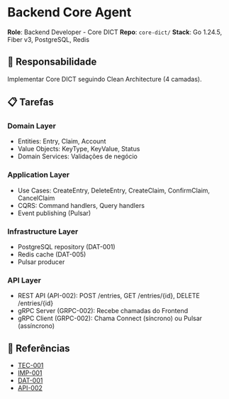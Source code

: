# Backend Core Agent

**Role**: Backend Developer - Core DICT
**Repo**: `core-dict/`
**Stack**: Go 1.24.5, Fiber v3, PostgreSQL, Redis

## 🎯 Responsabilidade

Implementar Core DICT seguindo Clean Architecture (4 camadas).

## 📋 Tarefas

### Domain Layer
- Entities: Entry, Claim, Account
- Value Objects: KeyType, KeyValue, Status
- Domain Services: Validações de negócio

### Application Layer
- Use Cases: CreateEntry, DeleteEntry, CreateClaim, ConfirmClaim, CancelClaim
- CQRS: Command handlers, Query handlers
- Event publishing (Pulsar)

### Infrastructure Layer
- PostgreSQL repository (DAT-001)
- Redis cache (DAT-005)
- Pulsar producer

### API Layer
- REST API (API-002): POST /entries, GET /entries/{id}, DELETE /entries/{id}
- gRPC Server (GRPC-002): Recebe chamadas do Frontend
- gRPC Client (GRPC-002): Chama Connect (síncrono) ou Pulsar (assíncrono)

## 🔗 Referências

- [TEC-001](../../../../Artefatos/11_Especificacoes_Tecnicas/TEC-001_Core_DICT_Specification.md)
- [IMP-001](../../../../Artefatos/09_Implementacao/IMP-001_Manual_Implementacao_Core_DICT.md)
- [DAT-001](../../../../Artefatos/03_Dados/DAT-001_Schema_Database_Core_DICT.md)
- [API-002](../../../../Artefatos/04_APIs/REST/API-002_Core_DICT_REST_API.md)